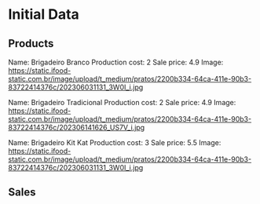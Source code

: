 # Initial Data

## Products

Name: Brigadeiro Branco
Production cost: 2
Sale price: 4.9
Image: https://static.ifood-static.com.br/image/upload/t_medium/pratos/2200b334-64ca-411e-90b3-83722414376c/202306031131_3W0I_i.jpg

Name: Brigadeiro Tradicional
Production cost: 2
Sale price: 4.9
Image: https://static.ifood-static.com.br/image/upload/t_medium/pratos/2200b334-64ca-411e-90b3-83722414376c/202306141626_US7V_i.jpg

Name: Brigadeiro Kit Kat
Production cost: 3
Sale price: 5.5
Image: https://static.ifood-static.com.br/image/upload/t_medium/pratos/2200b334-64ca-411e-90b3-83722414376c/202306031131_3W0I_i.jpg

## Sales


